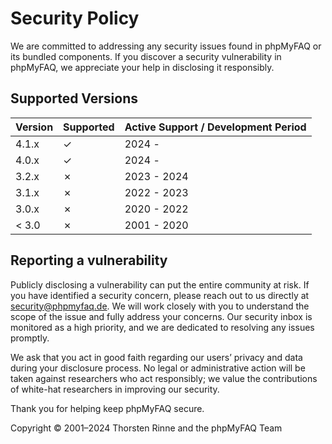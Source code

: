 # Security Policy

We are committed to addressing any security issues found in phpMyFAQ or its bundled components.
If you discover a security vulnerability in phpMyFAQ, we appreciate your help in disclosing it responsibly.

## Supported Versions

| Version | Supported | Active Support / Development Period |
| ------- | --------- |-------------------------------------|
| 4.1.x   | ✓         | 2024 -                              |
| 4.0.x   | ✓         | 2024 -                              |
| 3.2.x   | ✗         | 2023 - 2024                         |
| 3.1.x   | ✗         | 2022 - 2023                         |
| 3.0.x   | ✗         | 2020 - 2022                         |
| < 3.0   | ✗         | 2001 - 2020                         |

## Reporting a vulnerability

Publicly disclosing a vulnerability can put the entire community at risk.
If you have identified a security concern, please reach out to us directly at security@phpmyfaq.de.
We will work closely with you to understand the scope of the issue and fully address your concerns.
Our security inbox is monitored as a high priority, and we are dedicated to resolving any issues promptly.

We ask that you act in good faith regarding our users’ privacy and data during your disclosure process.
No legal or administrative action will be taken against researchers who act responsibly;
we value the contributions of white-hat researchers in improving our security.

Thank you for helping keep phpMyFAQ secure.

Copyright © 2001–2024 Thorsten Rinne and the phpMyFAQ Team
